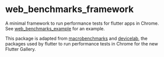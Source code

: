# web_benchmarks_framework

A minimal framework to run performance tests for flutter apps in Chrome.
See [web_benchmarks_example](https://github.com/pennzht/material-components-flutter-experimental/tree/develop/web_benchmarks_example) for an example.

This package is adapted from [macrobenchmarks](https://github.com/flutter/flutter/tree/master/dev/benchmarks/macrobenchmarks) and [devicelab](https://github.com/flutter/flutter/tree/master/dev/devicelab), the packages used by flutter to run performance tests in Chrome for the new Flutter Gallery.

